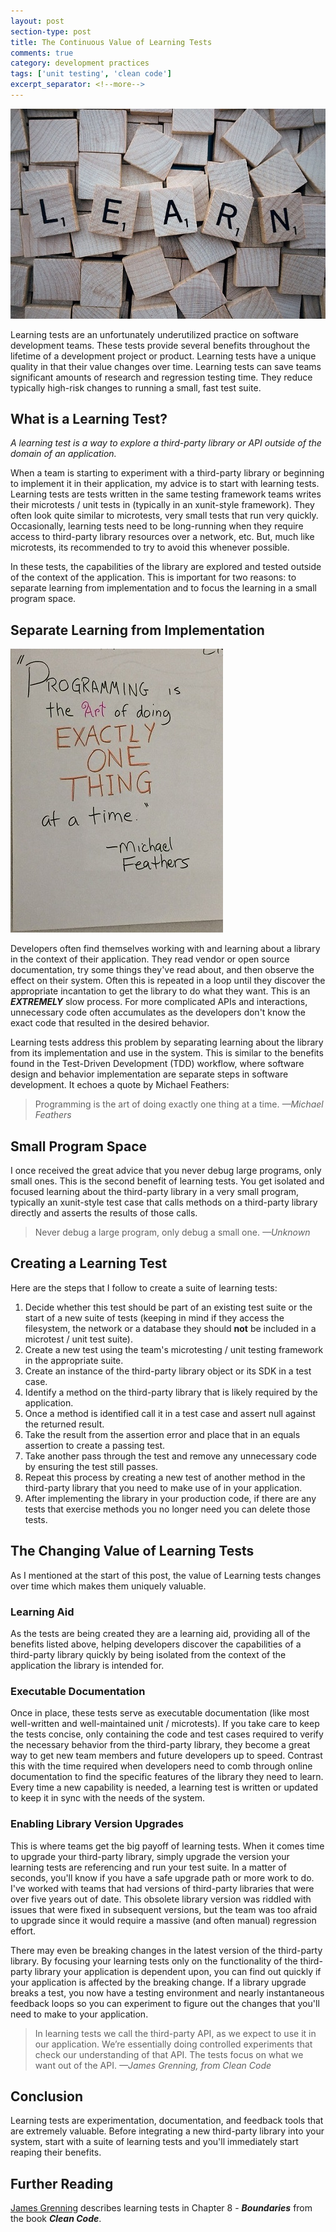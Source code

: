 ```yaml
---
layout: post
section-type: post
title: The Continuous Value of Learning Tests
comments: true
category: development practices
tags: ['unit testing', 'clean code']
excerpt_separator: <!--more-->
---
```


<img src="/img/learning-test-header.jpg" alt="Learning Tests Header image" class="img-responsive" />


Learning tests are an unfortunately underutilized practice on software development teams. These tests provide several benefits throughout the lifetime of a development project or product. Learning tests have a unique quality in that their value changes over time. Learning tests can save teams significant amounts of research and regression testing time. They reduce typically high-risk changes to running a small, fast test suite. 
<!--more-->

## What is a Learning Test?

_A learning test is a way to explore a third-party library or API outside of the domain of an application._ 

When a team is starting to experiment with a third-party library or beginning to implement it in their application, my advice is to start with learning tests. Learning tests are tests written in the same testing framework teams writes their microtests / unit tests in (typically in an xunit-style framework). They often look quite similar to microtests, very small tests that run very quickly. Occasionally, learning tests need to be long-running when they require access to third-party library resources over a network, etc. But, much like microtests, its recommended to try to avoid this whenever possible. 

In these tests, the capabilities of the library are explored and tested outside of the context of the application. This is important for two reasons: to separate learning from implementation and to focus the learning in a small program space. 

## Separate Learning from Implementation

<img src="/img/feathers-quote-easel-sheet.jpg" alt="Michael Feathers Quote" class="img-responsive" />

Developers often find themselves working with and learning about a library in the context of their application. They read vendor or open source documentation, try some things they've read about, and then observe the effect on their system. Often this is repeated in a loop until they discover the appropriate incantation to get the library to do what they want. This is an _**EXTREMELY**_ slow process. For more complicated APIs and interactions, unnecessary code often accumulates as the developers don't know the exact code that resulted in the desired behavior. 

Learning tests address this problem by separating learning about the library from its implementation and use in the system. This is similar to the benefits found in the Test-Driven Development (TDD) workflow, where software design and behavior implementation are separate steps in software development. It echoes a quote by Michael Feathers: 

> Programming is the art of doing exactly one thing at a time. 
> _&mdash;Michael Feathers_

## Small Program Space
I once received the great advice that you never debug large programs, only small ones. This is the second benefit of learning tests. You get isolated and focused learning about the third-party library in a very small program, typically an xunit-style test case that calls methods on a third-party library directly and asserts the results of those calls. 

> Never debug a large program, only debug a small one. 
> _&mdash;Unknown_

## Creating a Learning Test

Here are the steps that I follow to create a suite of learning tests:

1. Decide whether this test should be part of an existing test suite or the start of a new suite of tests (keeping in mind if they access the filesystem, the network or a database they should **not** be included in a microtest / unit test suite).
2. Create a new test using the team's microtesting / unit testing framework in the appropriate suite.
3. Create an instance of the third-party library object or its SDK in a test case. 
4. Identify a method on the third-party library that is likely required by the application.
5. Once a method is identified call it in a test case and assert null against the returned result.
6. Take the result from the assertion error and place that in an equals assertion to create a passing test. 
7. Take another pass through the test and remove any unnecessary code by ensuring the test still passes.
8. Repeat this process by creating a new test of another method in the third-party library that you need to make use of in your application.
9. After implementing the library in your production code, if there are any tests that exercise methods you no longer need you can delete those tests. 

## The Changing Value of Learning Tests
As I mentioned at the start of this post, the value of Learning tests changes over time which makes them uniquely valuable.
 
### Learning Aid
As the tests are being created they are a learning aid, providing all of the benefits listed above, helping developers discover the capabilities of a third-party library quickly by being isolated from the context of the application the library is intended for.

### Executable Documentation
Once in place, these tests serve as executable documentation (like most well-written and well-maintained unit / microtests). If you take care to keep the tests concise, only containing the code and test cases required to verify the necessary behavior from the third-party library, they become a great way to get new team members and future developers up to speed. Contrast this with the time required when developers need to comb through online documentation to find the specific features of the library they need to learn. Every time a new capability is needed, a learning test is written or updated to keep it in sync with the needs of the system. 

### Enabling Library Version Upgrades
This is where teams get the big payoff of learning tests. When it comes time to upgrade your third-party library, simply upgrade the version your learning tests are referencing and run your test suite. In a matter of seconds, you'll know if you have a safe upgrade path or more work to do. I've worked with teams that had versions of third-party libraries that were over five years out of date. This obsolete library version was riddled with issues that were fixed in subsequent versions, but the team was too afraid to upgrade since it would require a massive (and often manual) regression effort. 

There may even be breaking changes in the latest version of the third-party library. By focusing your learning tests only on the functionality of the third-party library your application is dependent upon, you can find out quickly if your application is affected by the breaking change. If a library upgrade breaks a test, you now have a testing environment and nearly instantaneous feedback loops so you can experiment to figure out the changes that you'll need to make to your application.

> In learning tests we call the third-party API, as we expect to use it in our application. We’re essentially doing controlled experiments that check our understanding of that API. The tests focus on what we want out of the API. 
> _&mdash;James Grenning, from Clean Code_

## Conclusion
Learning tests are experimentation, documentation, and feedback tools that are extremely valuable. Before integrating a new third-party library into your system, start with a suite of learning tests and you'll immediately start reaping their benefits. 

## Further Reading
[James Grenning](https://blog.wingman-sw.com/) describes learning tests in Chapter 8 - _**Boundaries**_ from the book _**Clean Code**_. 
